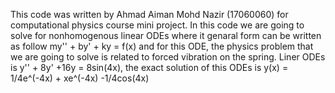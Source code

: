 This code was written by Ahmad Aiman Mohd Nazir (17060060) for computational physics course mini project. 
In this code we are going to solve for nonhomogenous linear ODEs where 
it genaral form can be written as follow my'' + by' + ky = f(x) and
for this ODE, the physics problem that we are going to solve is related to 
forced vibration on the spring. Liner ODEs is y'' + 8y' +16y = 8sin(4x), 
the exact solution of this ODEs is y(x) = 1/4e^(-4x) + xe^(-4x) -1/4cos(4x)
